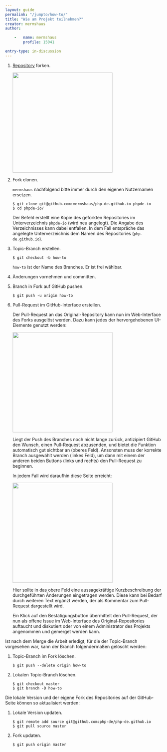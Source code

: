 ```yaml
---
layout: guide
permalink: "/jumpto/how-to/"
title: "Wie am Projekt teilnehmen?"
creator: mermshaus
author:

    -   name: mermshaus
        profile: 15041

entry-type: in-discussion
---
```


1. [Repository](https://github.com/php-de/php-de.github.io) forken.

   <a href="{{ site.url }}/images/how-to-github-fork.png"><img src="{{ site.url }}/images/how-to-github-fork.png" width="320" /></a>

2. Fork clonen.

   `mermshaus` nachfolgend bitte immer durch den eigenen Nutzernamen ersetzen.

   ~~~
   $ git clone git@github.com:mermshaus/php-de.github.io phpde-io
   $ cd phpde-io/
   ~~~

   Der Befehl erstellt eine Kopie des geforkten Repositories im
Unterverzeichnis `phpde-io` (wird neu angelegt). Die Angabe des Verzeichnisses
kann dabei entfallen. In dem Fall entspräche das angelegte Unterverzeichnis dem
Namen des Repositories (`php-de.github.io`).

3. Topic-Branch erstellen.

   ~~~
   $ git checkout -b how-to
   ~~~

   `how-to` ist der Name des Branches. Er ist frei wählbar.

4. Änderungen vornehmen und committen.

5. Branch in Fork auf GitHub pushen.

   ~~~
   $ git push -u origin how-to
   ~~~

6. Pull-Request im GitHub-Interface erstellen.

   Der Pull-Request an das Original-Repository kann nun im Web-Interface des
Forks ausgelöst werden. Dazu kann jedes der hervorgehobenen UI-Elemente genutzt
werden:

   <a href="{{ site.url }}/images/how-to-github-choose-branch.png"><img src="{{ site.url }}/images/how-to-github-choose-branch.png" width="320" /></a>

   Liegt der Push des Branches noch nicht lange zurück, antizipiert GitHub den
Wunsch, einen Pull-Request abzusenden, und bietet die Funktion automatisch gut
sichtbar an (oberes Feld). Ansonsten muss der korrekte Branch ausgewählt werden
(linkes Feld), um dann mit einem der anderen beiden Buttons (links und rechts)
den Pull-Request zu beginnen.

   In jedem Fall wird daraufhin diese Seite erreicht:

   <a href="{{ site.url }}/images/how-to-github-pull-request.png"><img src="{{ site.url }}/images/how-to-github-pull-request.png" width="320" /></a>

   Hier sollte in das obere Feld eine aussagekräftige Kurzbeschreibung der
durchgeführten Änderungen eingetragen werden. Diese kann bei Bedarf durch
weiteren Text ergänzt werden, der als Kommentar zum Pull-Request dargestellt
wird.

   Ein Klick auf den Bestätigungsbutton übermittelt den Pull-Request, der nun
als offene Issue im Web-Interface des Original-Repositories auftaucht und
diskutiert oder von einem Administrator des Projekts angenommen und gemerget
werden kann.

Ist nach dem Merge die Arbeit erledigt, für die der Topic-Branch vorgesehen
war, kann der Branch folgendermaßen gelöscht werden:

1. Topic-Branch im Fork löschen.

   ~~~
   $ git push --delete origin how-to
   ~~~

2. Lokalen Topic-Branch löschen.

   ~~~
   $ git checkout master
   $ git branch -D how-to
   ~~~

Die lokale Version und der eigene Fork des Repositories auf der GitHub-Seite
können so aktualisiert werden:

1. Lokale Version updaten.

   ~~~
   $ git remote add source git@github.com:php-de/php-de.github.io
   $ git pull source master
   ~~~

2. Fork updaten.

   ~~~
   $ git push origin master
   ~~~
